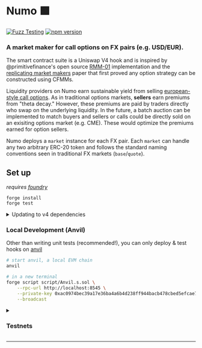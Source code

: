 # Numo 🟩 

[![Fuzz Testing](https://github.com/Uniswap/uniswap-v3-core/actions/workflows/fuzz-testing.yml/badge.svg)](https://github.com/numocash/numo/actions/workflows/fuzz-testing.yml)
[![npm version](https://img.shields.io/npm/v/@uniswap/v3-core/latest.svg)](https://www.npmjs.com/package/@numocash/numo/v/latest)

### A market maker for call options on FX pairs (e.g. USD/EUR).

The smart contract suite is a Uniswap V4 hook and is inspired by @primitivefinance's open source [RMM-01](https://github.com/primitivefinance/rmm) implementation and the [replicating market makers](https://arxiv.org/abs/2103.14769) paper that first proved any option strategy can be constructed using CFMMs.

Liquidity providers on Numo earn sustainable yield from selling [european-style call options](https://en.wikipedia.org/wiki/European_option). As in traditional options markets, **sellers** earn premiums from "theta decay." However, these premiums are paid by traders directly who swap on the underlying liquidity. In the future, a batch auction can be implemented to match buyers and sellers or calls could be directly sold on an exisiting options market (e.g. CME). These would optimize the premiums earned for option sellers.

Numo deploys a `market` instance for each FX pair. Each `market` can handle any two arbitrary ERC-20 token and follows the standard naming conventions seen in traditional FX markets (`base`/`quote`).

## Set up

*requires [foundry](https://book.getfoundry.sh)*

```
forge install
forge test
```

<details>
<summary>Updating to v4 dependencies</summary>

```bash
forge install v4-core
```

</details>

### Local Development (Anvil)

Other than writing unit tests (recommended!), you can only deploy & test hooks on [anvil](https://book.getfoundry.sh/anvil/)

```bash
# start anvil, a local EVM chain
anvil

# in a new terminal
forge script script/Anvil.s.sol \
    --rpc-url http://localhost:8545 \
    --private-key 0xac0974bec39a17e36ba4a6b4d238ff944bacb478cbed5efcae784d7bf4f2ff80 \
    --broadcast
```

<details>
<summary><h3>Testnets</h3></summary>

NOTE: 11/21/2023, the Goerli deployment is out of sync with the latest v4. **It is recommend to use local testing instead**

~~For testing on Goerli Testnet the Uniswap Foundation team has deployed a slimmed down version of the V4 contract (due to current contract size limits) on the network.~~

~~The relevant addresses for testing on Goerli are the ones below~~

```bash
POOL_MANAGER = 0x0
POOL_MODIFY_POSITION_TEST = 0x0
SWAP_ROUTER = 0x0
```

Update the following command with your own private key:

```
forge script script/00_Counter.s.sol \
--rpc-url https://rpc.ankr.com/eth_goerli \
--private-key [your_private_key_on_goerli_here] \
--broadcast
```

### *Deploying your own Tokens For Testing*

Because V4 is still in testing mode, most networks don't have liquidity pools live on V4 testnets. We recommend launching your own test tokens and expirementing with them that. We've included in the templace a Mock UNI and Mock USDC contract for easier testing. You can deploy the contracts and when you do you'll have 1 million mock tokens to test with for each contract. See deployment commands below

```
forge create script/mocks/mUNI.sol:MockUNI \
--rpc-url [your_rpc_url_here] \
--private-key [your_private_key_on_goerli_here]
```

```
forge create script/mocks/mUSDC.sol:MockUSDC \
--rpc-url [your_rpc_url_here] \
--private-key [your_private_key_on_goerli_here]
```

</details>

---
